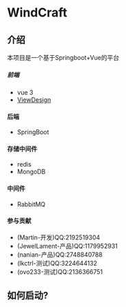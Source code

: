 # WindCraft

## 介绍
本项目是一个基于Springboot+Vue的平台
##### 前端
- vue 3
- [ViewDesign](https://www.iviewui.com/) 
#### 后端
- SpringBoot
#### 存储中间件
- redis
- MongoDB
#### 中间件
- RabbitMQ
#### 参与贡献
- (Martin-开发)QQ:2192519304
- (JewelLament-产品)QQ:1179952931
- (nanian-产品)QQ:2748840788
- (lkctrl-测试)QQ:3224644132
- (ovo233-测试)QQ:2136366751

## 如何启动?